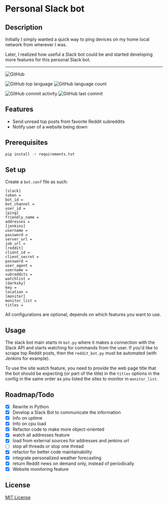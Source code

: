 # Personal Slack bot

## Description

Initially I simply wanted a quick way to ping devices on my home local network from wherever I was.

Later, I realized how useful a Slack bot could be and started developing more features for this personal Slack bot.

---
![GitHub](https://img.shields.io/github/license/gpnn/personal-slack-bot)

![GitHub top language](https://img.shields.io/github/languages/top/gpnn/personal-slack-bot)
![GitHub language count](https://img.shields.io/github/languages/count/gpnn/personal-slack-bot)

![GitHub commit activity](https://img.shields.io/github/commit-activity/m/gpnn/personal-slack-bot)
![GitHub last commit](https://img.shields.io/github/last-commit/gpnn/personal-slack-bot)

## Features

*  Send unread top posts from favorite Reddit subreddits
*  Notify user of a website being down

## Prerequisites
````bash
pip install -r requirements.txt
````

## Set up

Create a `bot.conf` file as such:
```
[slack]
token =
bot_id =
bot_channel =
user_id =
[ping]
friendly_name =
addresses =
[jenkins]
username =
password =
server_url =
job_url =
[reddit]
client_id =
client_secret =
password =
user_agent =
username =
subreddits =
watchlist =
[darksky]
key =
location =
[monitor]
monitor_list =
titles =
```
All configurations are optional, depends on which features you want to use.

## Usage

The slack bot main starts in `bot.py` where it makes a connection with the Slack API and starts watching for commands from the user. If you'd like to scrape top Reddit posts, then the `reddit_bot.py` must be automated (with Jenkins for example).

To use the site watch feature, you need to provide the web page title that the bot should be expecting (or part of the title) in the `titles` options in the config in the same order as you listed the sites to monitor in `monitor_list`.

## Roadmap/Todo

* [x]  Rewrite in Python
* [x]  Develop a Slack Bot to communicate the information
* [x]  Info on uptime
* [x]  Info on cpu load
* [x]  Refactor code to make more object-oriented
* [x]  watch all addresses feature
* [x]  load from external sources for addresses and jenkins url
* [ ]  stop all threads or stop one thread
* [x]  refactor for better code maintainability
* [x]  integrate personalized weather forecasting
* [x]  return Reddit news on demand only, instead of periodically
* [x]  Website monitoring feature

## License

[MIT License](https://choosealicense.com/licenses/mit/#)
